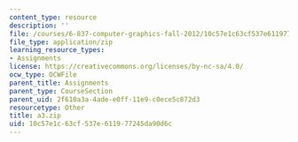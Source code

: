 ```yaml
---
content_type: resource
description: ''
file: /courses/6-837-computer-graphics-fall-2012/10c57e1c63cf537e611977245da90d6c_a3.zip
file_type: application/zip
learning_resource_types:
- Assignments
license: https://creativecommons.org/licenses/by-nc-sa/4.0/
ocw_type: OCWFile
parent_title: Assignments
parent_type: CourseSection
parent_uid: 2f610a3a-4ade-e0ff-11e9-c0ece5c872d3
resourcetype: Other
title: a3.zip
uid: 10c57e1c-63cf-537e-6119-77245da90d6c
---
```

